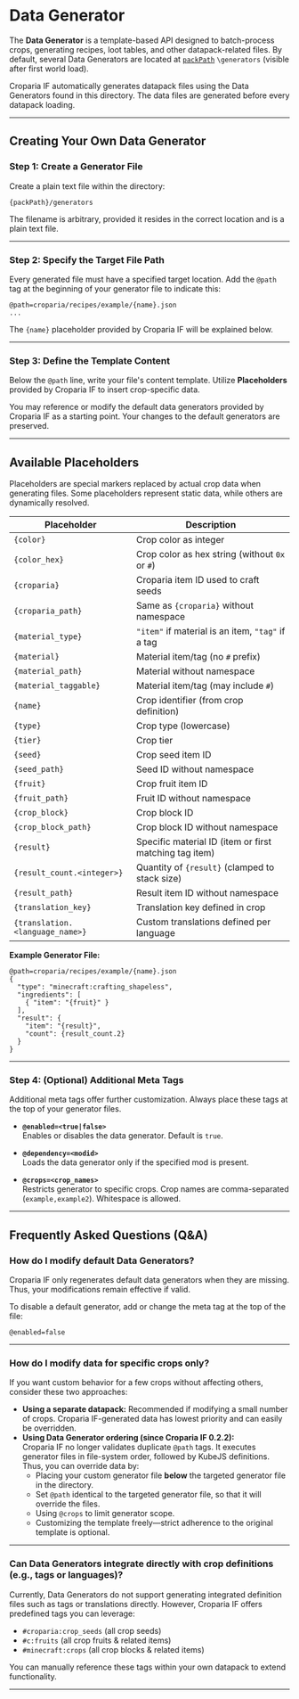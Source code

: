 # Data Generator

The **Data Generator** is a template-based API designed to batch-process crops, generating recipes, loot tables, and
other datapack-related files. By default, several Data Generators are located at [`packPath`](../Configurations.md)
`\generators` (visible after first world load).

Croparia IF automatically generates datapack files using the Data Generators found in this directory. The data files are
generated before every datapack loading.

---

## Creating Your Own Data Generator

### Step 1: Create a Generator File

Create a plain text file within the directory:

```
{packPath}/generators
```

The filename is arbitrary, provided it resides in the correct location and is a plain text file.

---

### Step 2: Specify the Target File Path

Every generated file must have a specified target location. Add the `@path` tag at the beginning of your generator file
to indicate this:

```plaintext
@path=croparia/recipes/example/{name}.json
...
```

The `{name}` placeholder provided by Croparia IF will be explained below.

---

### Step 3: Define the Template Content

Below the `@path` line, write your file's content template. Utilize **Placeholders** provided by Croparia IF to insert
crop-specific data.

You may reference or modify the default data generators provided by Croparia IF as a starting point. Your changes to the
default generators are preserved.

---

## Available Placeholders

Placeholders are special markers replaced by actual crop data when generating files. Some placeholders represent static
data, while others are dynamically resolved.

| Placeholder                     | Description                                            |
|---------------------------------|--------------------------------------------------------|
| `{color}`                       | Crop color as integer                                  |
| `{color_hex}`                   | Crop color as hex string (without `0x` or `#`)         |
| `{croparia}`                    | Croparia item ID used to craft seeds                   |
| `{croparia_path}`               | Same as `{croparia}` without namespace                 |
| `{material_type}`               | `"item"` if material is an item, `"tag"` if a tag      |
| `{material}`                    | Material item/tag (no `#` prefix)                      |
| `{material_path}`               | Material without namespace                             |
| `{material_taggable}`           | Material item/tag (may include `#`)                    |
| `{name}`                        | Crop identifier (from crop definition)                 |
| `{type}`                        | Crop type (lowercase)                                  |
| `{tier}`                        | Crop tier                                              |
| `{seed}`                        | Crop seed item ID                                      |
| `{seed_path}`                   | Seed ID without namespace                              |
| `{fruit}`                       | Crop fruit item ID                                     |
| `{fruit_path}`                  | Fruit ID without namespace                             |
| `{crop_block}`                  | Crop block ID                                          |
| `{crop_block_path}`             | Crop block ID without namespace                        |
| `{result}`                      | Specific material ID (item or first matching tag item) |
| `{result_count.<integer>}`      | Quantity of `{result}` (clamped to stack size)         |
| `{result_path}`                 | Result item ID without namespace                       |
| `{translation_key}`             | Translation key defined in crop                        |
| `{translation.<language_name>}` | Custom translations defined per language               |

**Example Generator File:**

```plaintext
@path=croparia/recipes/example/{name}.json
{
  "type": "minecraft:crafting_shapeless",
  "ingredients": [
    { "item": "{fruit}" }
  ],
  "result": {
    "item": "{result}",
    "count": {result_count.2}
  }
}
```

---

### Step 4: (Optional) Additional Meta Tags

Additional meta tags offer further customization. Always place these tags at the top of your generator files.

- **`@enabled=<true|false>`**  
  Enables or disables the data generator. Default is `true`.

- **`@dependency=<modid>`**  
  Loads the data generator only if the specified mod is present.

- **`@crops=<crop_names>`**  
  Restricts generator to specific crops. Crop names are comma-separated (`example,example2`). Whitespace is allowed.

---

## Frequently Asked Questions (Q&A)

### How do I modify default Data Generators?

Croparia IF only regenerates default data generators when they are missing. Thus, your modifications remain effective if
valid.

To disable a default generator, add or change the meta tag at the top of the file:

```plaintext
@enabled=false
```

---

### How do I modify data for specific crops only?

If you want custom behavior for a few crops without affecting others, consider these two approaches:

- **Using a separate datapack:** Recommended if modifying a small number of crops. Croparia IF-generated data has lowest
  priority and can easily be overridden.
- **Using Data Generator ordering (since Croparia IF 0.2.2):**  
  Croparia IF no longer validates duplicate `@path` tags. It executes generator files in file-system order, followed by
  KubeJS definitions. Thus, you can override data by:
    - Placing your custom generator file **below** the targeted generator file in the directory.
    - Set `@path` identical to the targeted generator file, so that it will override the files.
    - Using `@crops` to limit generator scope.
    - Customizing the template freely—strict adherence to the original template is optional.

---

### Can Data Generators integrate directly with crop definitions (e.g., tags or languages)?

Currently, Data Generators do not support generating integrated definition files such as tags or translations directly.
However, Croparia IF offers predefined tags you can leverage:

- `#croparia:crop_seeds` (all crop seeds)
- `#c:fruits` (all crop fruits & related items)
- `#minecraft:crops` (all crop blocks & related items)

You can manually reference these tags within your own datapack to extend functionality.

---
